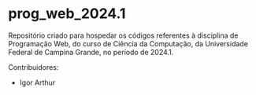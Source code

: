 # prog_web_2024.1

Repositório criado para hospedar os códigos referentes
à disciplina de Programação Web, do curso de Ciência da
Computação, da Universidade Federal de Campina Grande, 
no período de 2024.1.

Contribuidores:
  - Igor Arthur
